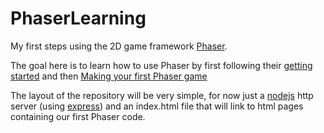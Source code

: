 # PhaserLearning
My first steps using the 2D game framework [Phaser](https://github.com/photonstorm/phaser).

The goal here is to learn how to use Phaser by first following their [getting started](http://phaser.io/tutorials/getting-started) and then [Making your first Phaser game](http://phaser.io/tutorials/making-your-first-phaser-game)

The layout of the repository will be very simple, for now just a [nodejs](https://github.com/nodejs/node) http server (using [express](https://github.com/expressjs/express)) and an index.html file that will link to html pages containing our first Phaser code.
